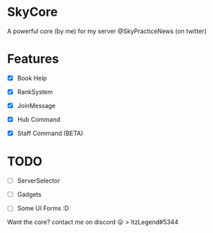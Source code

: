 # SkyCore
A powerful core (by me) for my server @SkyPracticeNews (on twitter)

# Features

- [x] Book Help

- [x] RankSystem

- [x] JoinMessage

- [x] Hub Command

- [x] Staff Command (BETA)

# TODO

- [ ] ServerSelector

- [ ] Gadgets

- [ ] Some UI Forms :D

Want the core? contact me on discord :stuck_out_tongue: > ItzLegend#5344
